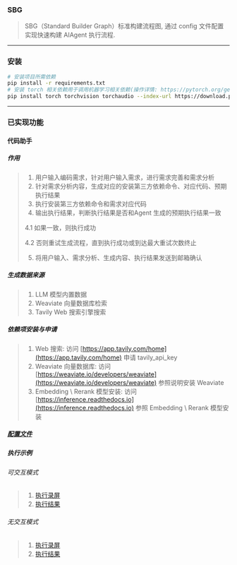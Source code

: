 ### SBG
> SBG（Standard Builder Graph）标准构建流程图, 通过 config 文件配置实现快速构建 AIAgent 执行流程.
>

---

### 安装
```bash
# 安装项目所需依赖
pip install -r requirements.txt
# 安装 torch 相关依赖用于调用机器学习相关依赖(操作详情: https://pytorch.org/get-started/locally/)
pip install torch torchvision torchaudio --index-url https://download.pytorch.org/whl/cu121
```

---

### 已实现功能
#### 代码助手
##### 作用
> 1. 用户输入编码需求，针对用户输入需求，进行需求完善和需求分析
> 2. 针对需求分析内容，生成对应的安装第三方依赖命令、对应代码、预期执行结果
> 3. 执行安装第三方依赖命令和需求对应代码
> 4. 输出执行结果，判断执行结果是否和Agent 生成的预期执行结果一致
>
> 4.1 如果一致，则执行成功
>
> 4.2 否则重试生成流程，直到执行成功或到达最大重试次数终止
>
> 5. 将用户输入、需求分析、生成内容、执行结果发送到邮箱确认
>

##### 生成数据来源
> 1. LLM 模型内置数据
> 2. Weaviate 向量数据库检索
> 3. Tavily Web 搜索引擎搜索
>

##### 依赖项安装与申请
> 1. Web 搜索: 访问 [https://app.tavily.com/home](https://app.tavily.com/home) 申请 tavily_api_key
> 2. Weaviate 向量数据库: 访问 [https://weaviate.io/developers/weaviate](https://weaviate.io/developers/weaviate) 参照说明安装 Weaviate 
> 3. Embedding \ Rerank 模型安装: 访问 [https://inference.readthedocs.io](https://inference.readthedocs.io) 参照 Embedding \ Rerank 模型安装
>

##### [配置文件](./configs/code_helper.yaml)

##### 执行示例
###### 可交互模式
> 1. [执行录屏](./source/code_helper/enable_mutual.mp4)
> 2. [执行结果](./source/code_helper/enable_mutual.png)

###### 无交互模式
> 1. [执行录屏](./source/code_helper/unenable_mutual.mp4)
> 2. [执行结果](./source/code_helper/unenable_mutual.png)
